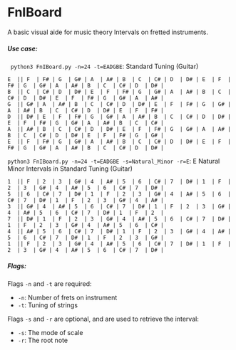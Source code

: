 # FnIBoard
A basic visual aide for music theory Intervals on fretted instruments.

##### Use case:

` python3 FnIBoard.py -n=24 -t=EADGBE`: Standard Tuning (Guitar)
```
E  || F  | F# | G  | G# | A  | A# | B  | C  | C# | D  | D# | E  | F  | F# | G  | G# | A  | A# | B  | C  | C# | D  | D# |
B  || C  | C# | D  | D# | E  | F  | F# | G  | G# | A  | A# | B  | C  | C# | D  | D# | E  | F  | F# | G  | G# | A  | A# |
G  || G# | A  | A# | B  | C  | C# | D  | D# | E  | F  | F# | G  | G# | A  | A# | B  | C  | C# | D  | D# | E  | F  | F# |
D  || D# | E  | F  | F# | G  | G# | A  | A# | B  | C  | C# | D  | D# | E  | F  | F# | G  | G# | A  | A# | B  | C  | C# |
A  || A# | B  | C  | C# | D  | D# | E  | F  | F# | G  | G# | A  | A# | B  | C  | C# | D  | D# | E  | F  | F# | G  | G# |
E  || F  | F# | G  | G# | A  | A# | B  | C  | C# | D  | D# | E  | F  | F# | G  | G# | A  | A# | B  | C  | C# | D  | D# |
```

`python3 FnIBoard.py -n=24 -t=EADGBE -s=Natural_Minor -r=E`: E Natural Minor Intervals in Standard Tuning (Guitar)
```
1  || F  | 2  | 3  | G# | 4  | A# | 5  | 6  | C# | 7  | D# | 1  | F  | 2  | 3  | G# | 4  | A# | 5  | 6  | C# | 7  | D# |
5  || 6  | C# | 7  | D# | 1  | F  | 2  | 3  | G# | 4  | A# | 5  | 6  | C# | 7  | D# | 1  | F  | 2  | 3  | G# | 4  | A# |
3  || G# | 4  | A# | 5  | 6  | C# | 7  | D# | 1  | F  | 2  | 3  | G# | 4  | A# | 5  | 6  | C# | 7  | D# | 1  | F  | 2  |
7  || D# | 1  | F  | 2  | 3  | G# | 4  | A# | 5  | 6  | C# | 7  | D# | 1  | F  | 2  | 3  | G# | 4  | A# | 5  | 6  | C# |
4  || A# | 5  | 6  | C# | 7  | D# | 1  | F  | 2  | 3  | G# | 4  | A# | 5  | 6  | C# | 7  | D# | 1  | F  | 2  | 3  | G# |
1  || F  | 2  | 3  | G# | 4  | A# | 5  | 6  | C# | 7  | D# | 1  | F  | 2  | 3  | G# | 4  | A# | 5  | 6  | C# | 7  | D# |
```

##### Flags:
Flags `-n` and `-t` are required:
* `-n`: Number of frets on instrument
* `-t`: Tuning of strings

Flags `-s` and `-r` are optional, and are used to retrieve the interval:
* `-s`: The mode of scale
* `-r`: The root note
